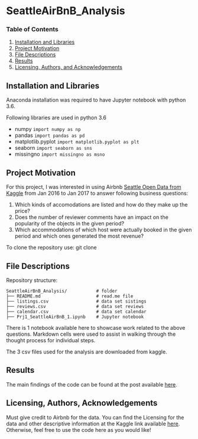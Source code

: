 # SeattleAirBnB_Analysis

### Table of Contents

1. [Installation and Libraries](#installation)
2. [Project Motivation](#motivation)
3. [File Descriptions](#files)
4. [Results](#results)
5. [Licensing, Authors, and Acknowledgements](#licensing)

## Installation and Libraries  <a name="installation"></a>

Anaconda installation was required to have Jupyter notebook with python 3.6.

Following libraries are used in python 3.6

- numpy                 `import numpy as np`
- pandas                `import pandas as pd`
- matplotlib.pyplot     `import matplotlib.pyplot as plt`
- seaborn               `import seaborn as sns`
- missingno             `import missingno as msno`

## Project Motivation<a name="motivation"></a>

For this project, I was interested in using Airbnb [Seattle Open Data from Kaggle](https://www.kaggle.com/airbnb/seattle) from Jan 2016 to Jan 2017 to answer following business questions:

1. Which kinds of accomodations are listed and how do they make up the price?
2. Does the number of reviewer comments have an impact on the popularity of the objects in the given period?
3. Which accommodations of which host were actually booked in the given period and which ones generated the most revenue?

To clone the repository use: git clone 


## File Descriptions <a name="files"></a>
Repository structure:

    SeattleAirBnB_Analysis/           # folder
    ├── README.md                     # read.me file 
    ├── listings.csv                  # data set sistings
    ├── reviews.csv                   # data set reviews
    ├── calendar.csv                  # data set calendar
    ├── Prj1_SeattleAirBnB_1.ipynb    # Jupyter notebook
    
There is 1 notebook available here to showcase work related to the above questions. Markdown cells were used to assist in walking through the thought process for individual steps.  

The 3 csv files used for the analysis are downloaded from kaggle.

## Results<a name="results"></a>

The main findings of the code can be found at the post available [here](https://).

## Licensing, Authors, Acknowledgements<a name="licensing"></a>

Must give credit to Airbnb for the data.  You can find the Licensing for the data and other descriptive information at the Kaggle link available [here](https://www.kaggle.com/airbnb/seattle).  Otherwise, feel free to use the code here as you would like! 
